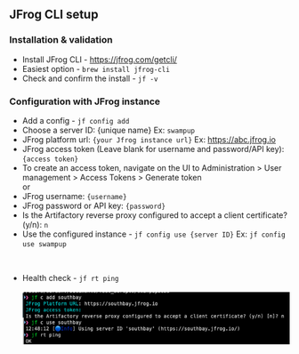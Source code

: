 
## JFrog CLI setup
### Installation & validation
  * Install JFrog CLI - https://jfrog.com/getcli/
  * Easiest option - `brew install jfrog-cli` 
  * Check and confirm the install - `jf -v`


### Configuration with JFrog instance
  * Add a config - `jf config add`
  * Choose a server ID: {unique name} Ex: `swampup`
  * JFrog platform url: `{your Jfrog instance url}` Ex: https://abc.jfrog.io
  * JFrog access token (Leave blank for username and password/API key): `{access token}`
  * To create an access token, navigate on the UI to Administration > User management > Access Tokens > Generate token
    <br/> or
  * JFrog username: `{username}`
  * JFrog password or API key: `{password}`
  * Is the Artifactory reverse proxy configured to accept a client certificate? (y/n): `n`
  * Use the configured instance - `jf config use {server ID}` Ex: `jf config use swampup`

<br/>


* Health check - `jf rt ping`
  <br/>
  <br/>
  ![jf config add and check](image15.png)

